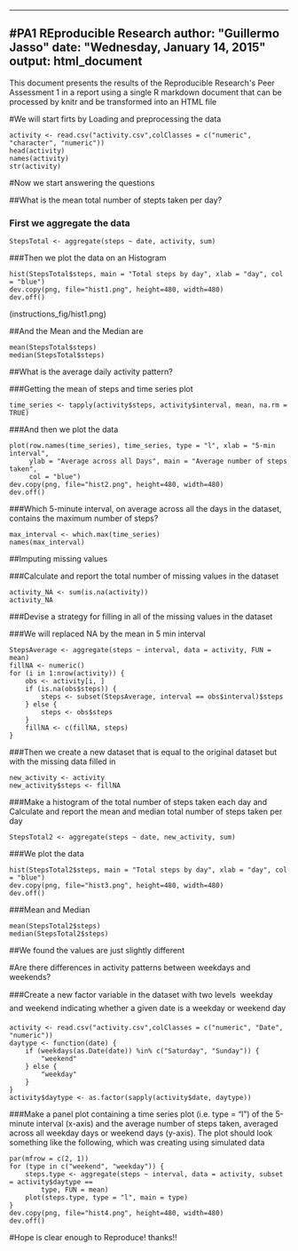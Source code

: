 
---
#PA1 REproducible Research
author: "Guillermo Jasso"
date: "Wednesday, January 14, 2015"
output: html_document
---

This document presents the results of the Reproducible Research's Peer Assessment 1 in a report using a single R markdown document that can be processed by knitr and be transformed into an HTML file

#We will start firts by Loading and preprocessing the data

```{r}
activity <- read.csv("activity.csv",colClasses = c("numeric", "character", "numeric"))
head(activity)
names(activity)
str(activity)
```

#Now we start answering the questions

##What is the mean total number of stepts taken per day?

### First we aggregate the data

```{r}
StepsTotal <- aggregate(steps ~ date, activity, sum)
```

###Then we plot the data on an Histogram


```{r}
hist(StepsTotal$steps, main = "Total steps by day", xlab = "day", col = "blue")
dev.copy(png, file="hist1.png", height=480, width=480)
dev.off()
```

(instructions_fig/hist1.png)

##And the Mean and the Median are

```{r}
mean(StepsTotal$steps)
median(StepsTotal$steps)
```

##What is the average daily activity pattern?

###Getting the mean of steps and time series plot

```{r}
time_series <- tapply(activity$steps, activity$interval, mean, na.rm = TRUE)
```

###And then we plot the data

```{r}
plot(row.names(time_series), time_series, type = "l", xlab = "5-min interval",
     ylab = "Average across all Days", main = "Average number of steps taken",
     col = "blue")
dev.copy(png, file="hist2.png", height=480, width=480)
dev.off()
```

###Which 5-minute interval, on average across all the days in the dataset, contains the maximum number of steps?

```{r}
max_interval <- which.max(time_series)
names(max_interval)
```

##Imputing missing values

###Calculate and report the total number of missing values in the dataset

```{r}
activity_NA <- sum(is.na(activity))
activity_NA
```

###Devise a strategy for filling in all of the missing values in the dataset

###We will replaced NA by the mean in 5 min interval

```{r}
StepsAverage <- aggregate(steps ~ interval, data = activity, FUN = mean)
fillNA <- numeric()
for (i in 1:nrow(activity)) {
    obs <- activity[i, ]
    if (is.na(obs$steps)) {
        steps <- subset(StepsAverage, interval == obs$interval)$steps
    } else {
        steps <- obs$steps
    }
    fillNA <- c(fillNA, steps)
}
```

###Then we create a new dataset that is equal to the original dataset but with the missing data filled in

```{r}
new_activity <- activity
new_activity$steps <- fillNA
```

###Make a histogram of the total number of steps taken each day and Calculate and report the mean and median total number of steps taken per day

```{r}
StepsTotal2 <- aggregate(steps ~ date, new_activity, sum)
```

###We plot the data

```{r}
hist(StepsTotal2$steps, main = "Total steps by day", xlab = "day", col = "blue")
dev.copy(png, file="hist3.png", height=480, width=480)
dev.off()
```

###Mean and Median

```{r}
mean(StepsTotal2$steps)
median(StepsTotal2$steps)
```

##We found the values are just slightly different

#Are there differences in activity patterns between weekdays and weekends?

###Create a new factor variable in the dataset with two levels  weekday and weekend indicating whether a given date is a weekday or weekend day

```{r}
activity <- read.csv("activity.csv",colClasses = c("numeric", "Date", "numeric"))
daytype <- function(date) {
    if (weekdays(as.Date(date)) %in% c("Saturday", "Sunday")) {
        "weekend"
    } else {
        "weekday"
    }
}
activity$daytype <- as.factor(sapply(activity$date, daytype))
```

###Make a panel plot containing a time series plot (i.e. type = “l”) of the 5-minute interval (x-axis) and the average number of steps taken, averaged across all weekday days or weekend days (y-axis). The plot should look something like the following, which was creating using simulated data

```{r}
par(mfrow = c(2, 1))
for (type in c("weekend", "weekday")) {
    steps.type <- aggregate(steps ~ interval, data = activity, subset = activity$daytype == 
        type, FUN = mean)
    plot(steps.type, type = "l", main = type)
}
dev.copy(png, file="hist4.png", height=480, width=480)
dev.off()
```

#Hope is clear enough to Reproduce! thanks!!


